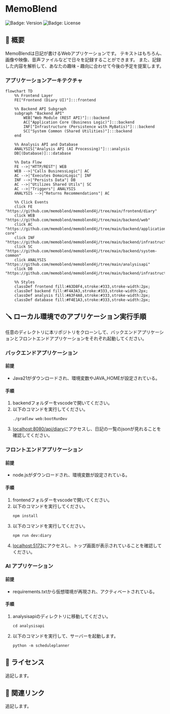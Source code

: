 # MemoBlend

![Badge: Version](https://img.shields.io/badge/version-0.1.0-blue)
![Badge: License](https://img.shields.io/badge/license-MIT-green)

## 📖 概要

MemoBlendは日記が書けるWebアプリケーションです。
テキストはもちろん、画像や映像、音声ファイルなどで日々を記録することができます。
また、記録した内容を解析して、あなたの趣味・趣向に合わせて今後の予定を提案します。

### アプリケーションアーキテクチャ

```mermaid
flowchart TD
    %% Frontend Layer
    FE["Frontend (Diary UI)"]:::frontend

    %% Backend API Subgraph
    subgraph "Backend API"
        WEB["Web Module (REST API)"]:::backend
        AC["Application Core (Business Logic)"]:::backend
        INF["Infrastructure (Persistence with MyBatis)"]:::backend
        SC["System Common (Shared Utilities)"]:::backend
    end

    %% Analysis API and Database
    ANALYSIS["Analysis API (AI Processing)"]:::analysis
    DB[(Database)]:::database

    %% Data Flow
    FE -->|"HTTP/REST"| WEB
    WEB -->|"Calls BusinessLogic"| AC
    AC -->|"Executes DomainLogic"| INF
    INF -->|"Persists Data"| DB
    AC -->|"Utilizes Shared Utils"| SC
    AC -->|"Triggers"| ANALYSIS
    ANALYSIS -->|"Returns Recommendations"| AC

    %% Click Events
    click FE "https://github.com/memoblend/memoblend4j/tree/main/frontend/diary"
    click WEB "https://github.com/memoblend/memoblend4j/tree/main/backend/web"
    click AC "https://github.com/memoblend/memoblend4j/tree/main/backend/application-core"
    click INF "https://github.com/memoblend/memoblend4j/tree/main/backend/infrastructure"
    click SC "https://github.com/memoblend/memoblend4j/tree/main/backend/system-common"
    click ANALYSIS "https://github.com/memoblend/memoblend4j/tree/main/analysisapi"
    click DB "https://github.com/memoblend/memoblend4j/tree/main/backend/infrastructure/src/main/resources"

    %% Styles
    classDef frontend fill:#A3D8F4,stroke:#333,stroke-width:2px;
    classDef backend fill:#F4A3A3,stroke:#333,stroke-width:2px;
    classDef analysis fill:#A3F4A8,stroke:#333,stroke-width:2px;
    classDef database fill:#F4E1A3,stroke:#333,stroke-width:2px;
```

## 🪛 ローカル環境でのアプリケーション実行手順

任意のディレクトリに本リポジトリをクローンして、バックエンドアプリケーションとフロントエンドアプリケーションをそれぞれ起動してください。

### バックエンドアプリケーション

#### 前提

- Java21がダウンロードされ、環境変数やJAVA_HOMEが設定されている。

#### 手順

1. backendフォルダーをvscodeで開いてください。
2. 以下のコマンドを実行してください。
   ``` terminal
   ./gradlew web:bootRunDev
   ```
3. [localhost:8080/api/diary](localhost:8080/api/diary)にアクセスし、日記の一覧のjsonが見れることを確認してください。

### フロントエンドアプリケーション

#### 前提

- node.jsがダウンロードされ、環境変数が設定されている。

#### 手順

1. frontendフォルダーをvscodeで開いてください。
2. 以下のコマンドを実行してください。
   ``` terminal
   npm install
   ```
3. 以下のコマンドを実行してください。
   ``` terminal
   npm run dev:diary
   ```
4. [localhost:5173](localhost:5173)にアクセスし、トップ画面が表示されていることを確認してください。

### AI アプリケーション

#### 前提

- requirements.txtから仮想環境が再現され、アクティベートされている。

#### 手順

1. analysisapiのディレクトリに移動してください。
   ```terminal
   cd analysisapi
   ```
2. 以下のコマンドを実行して、サーバーを起動します。
   ```terminal
   python -m scheduleplanner
   ```

## 📄 ライセンス
追記します。

## 🔗 関連リンク
追記します。
